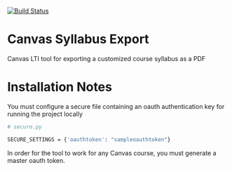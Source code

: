 [![Build Status](https://travis-ci.org/Harvard-ATG/canvas-syllabus-export.svg?branch=master)](https://travis-ci.org/Harvard-ATG/canvas-syllabus-export)

# Canvas Syllabus Export
Canvas LTI tool for exporting a customized course syllabus as a PDF 
# Installation Notes
 You must configure a secure file containing an oauth authentication key for running the project locally
```sh
# secure.py

SECURE_SETTINGS = {'oauthtoken': "sampleoauthtoken"}
```
 In order for the tool to work for any Canvas course, you must generate a master oauth token.
